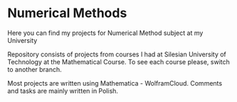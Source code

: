 # Numerical Methods
Here you can find my projects for Numerical Method subject at my University


Repository consists of projects from courses I had at Silesian University of Technology at the Mathematical Course.
To see each course please, switch to another branch.

Most projects are written using Mathematica - WolframCloud.
Comments and tasks are mainly written in Polish.
